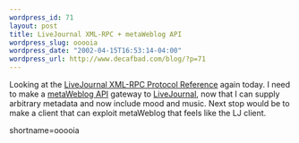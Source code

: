 ```yaml
--- 
wordpress_id: 71
layout: post
title: LiveJournal XML-RPC + metaWeblog API
wordpress_slug: ooooia
wordpress_date: "2002-04-15T16:53:14-04:00"
wordpress_url: http://www.decafbad.com/blog/?p=71
---
```

<p>Looking at the <a href="http://goathack.livejournal.org:8006/doc/hack/r257.html">LiveJournal XML-RPC Protocol Reference</a> again today.  I need to make a <a href="http://www.xmlrpc.com/discuss/msgReader$2198?mode=topic">metaWeblog API</a> gateway to <a href="http://www.livejournal.com">LiveJournal</a>, now that I can supply arbitrary metadata and now include mood and music.  Next stop would be to make a client that can exploit metaWeblog that feels like the LJ client.</p>
<!--more-->
shortname=ooooia
